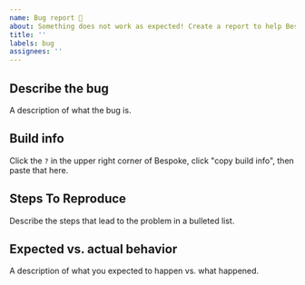 ```yaml
---
name: Bug report 🐞
about: Something does not work as expected! Create a report to help BespokeSynth improve
title: ''
labels: bug
assignees: ''
---
```


## Describe the bug

A description of what the bug is.

## Build info

Click the `?` in the upper right corner of Bespoke, click "copy build info", then paste that here.

## Steps To Reproduce

Describe the steps that lead to the problem in a bulleted list.

## Expected vs. actual behavior

A description of what you expected to happen vs. what happened.
